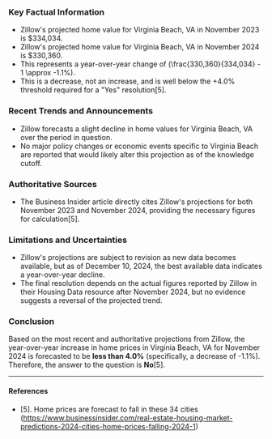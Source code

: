 ### Key Factual Information

- Zillow's projected home value for Virginia Beach, VA in November 2023 is $334,034.
- Zillow's projected home value for Virginia Beach, VA in November 2024 is $330,360.
- This represents a year-over-year change of \(\frac{330,360}{334,034} - 1 \approx -1.1\%\).
- This is a decrease, not an increase, and is well below the +4.0% threshold required for a "Yes" resolution[5].

### Recent Trends and Announcements

- Zillow forecasts a slight decline in home values for Virginia Beach, VA over the period in question.
- No major policy changes or economic events specific to Virginia Beach are reported that would likely alter this projection as of the knowledge cutoff.

### Authoritative Sources

- The Business Insider article directly cites Zillow's projections for both November 2023 and November 2024, providing the necessary figures for calculation[5].

### Limitations and Uncertainties

- Zillow's projections are subject to revision as new data becomes available, but as of December 10, 2024, the best available data indicates a year-over-year decline.
- The final resolution depends on the actual figures reported by Zillow in their Housing Data resource after November 2024, but no evidence suggests a reversal of the projected trend.

### Conclusion

Based on the most recent and authoritative projections from Zillow, the year-over-year increase in home prices in Virginia Beach, VA for November 2024 is forecasted to be **less than 4.0%** (specifically, a decrease of -1.1%). Therefore, the answer to the question is **No**[5].

---

#### References

- [5]. Home prices are forecast to fall in these 34 cities (https://www.businessinsider.com/real-estate-housing-market-predictions-2024-cities-home-prices-falling-2024-1)